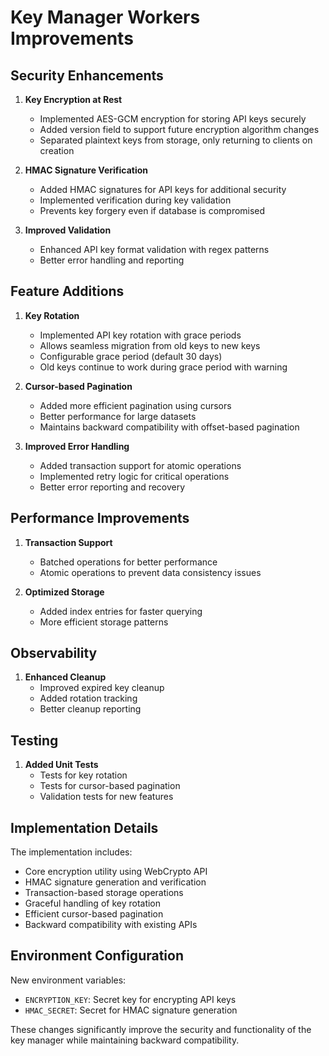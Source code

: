 # Key Manager Workers Improvements

## Security Enhancements

1. **Key Encryption at Rest**
   - Implemented AES-GCM encryption for storing API keys securely
   - Added version field to support future encryption algorithm changes
   - Separated plaintext keys from storage, only returning to clients on creation

2. **HMAC Signature Verification**
   - Added HMAC signatures for API keys for additional security
   - Implemented verification during key validation
   - Prevents key forgery even if database is compromised

3. **Improved Validation**
   - Enhanced API key format validation with regex patterns
   - Better error handling and reporting

## Feature Additions

1. **Key Rotation**
   - Implemented API key rotation with grace periods
   - Allows seamless migration from old keys to new keys
   - Configurable grace period (default 30 days)
   - Old keys continue to work during grace period with warning

2. **Cursor-based Pagination**
   - Added more efficient pagination using cursors
   - Better performance for large datasets
   - Maintains backward compatibility with offset-based pagination

3. **Improved Error Handling**
   - Added transaction support for atomic operations
   - Implemented retry logic for critical operations
   - Better error reporting and recovery

## Performance Improvements

1. **Transaction Support**
   - Batched operations for better performance
   - Atomic operations to prevent data consistency issues

2. **Optimized Storage**
   - Added index entries for faster querying
   - More efficient storage patterns

## Observability

1. **Enhanced Cleanup**
   - Improved expired key cleanup
   - Added rotation tracking
   - Better cleanup reporting

## Testing

1. **Added Unit Tests**
   - Tests for key rotation
   - Tests for cursor-based pagination
   - Validation tests for new features

## Implementation Details

The implementation includes:

- Core encryption utility using WebCrypto API
- HMAC signature generation and verification
- Transaction-based storage operations
- Graceful handling of key rotation
- Efficient cursor-based pagination
- Backward compatibility with existing APIs

## Environment Configuration

New environment variables:
- `ENCRYPTION_KEY`: Secret key for encrypting API keys
- `HMAC_SECRET`: Secret for HMAC signature generation

These changes significantly improve the security and functionality of the key manager while maintaining backward compatibility.